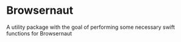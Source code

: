 # Browsernaut

A utility package with the goal of performing some necessary swift functions for Browsernaut
